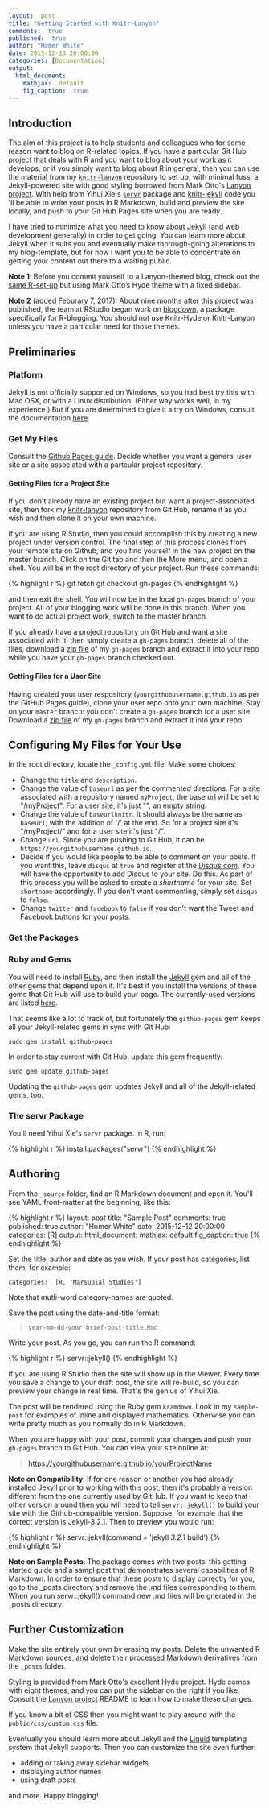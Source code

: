```yaml
---
layout:  post
title: "Getting Started with Knitr-Lanyon"
comments:  true
published:  true
author: "Homer White"
date: 2015-12-13 20:00:00
categories: [Documentation]
output:
  html_document:
    mathjax:  default
    fig_caption:  true
---
```



## Introduction

The aim of this project is to help students and colleagues who for some reason want to blog on R-related topics.  If you have a particular Git Hub project that deals with R and you want to blog about your work as it develops, or if you simply want to blog about R in general, then you can use the material from my [`knitr-lanyon`](https://github.com/homerhanumat/knitr-lanyon) repository to set up, with minimal fuss, a Jekyll-powered site with good styling borrowed from Mark Otto's [Lanyon project](https://github.com/poole/lanyon).  With help from Yihui Xie's [`servr`](https://github.com/yihui/servr) package and [knitr-jekyll](https://github.com/yihui/knitr-jekyll) code you 'll be able to write your posts in R Markdown, build and preview the site locally, and push to your Git Hub Pages site when you are ready.

I have tried to minimize what you need to know about Jekyll (and web development generally) in order to get going.  You can learn more about Jekyll when it suits you and eventually make thorough-going alterations to my blog-template, but for now I want you to be able to concentrate on getting your content out there to a waiting public.

**Note 1**: Before you commit yourself to a Lanyon-themed blog, check out the [same R-set-up](http://statistics.rainandrhino.org/knitr-hyde/) but using Mark Otto’s Hyde theme with a fixed sidebar.

**Note 2** (added Feburary 7, 2017): About nine months after this project was published, the team at RStudio began work on [blogdown](https://github.com/rstudio/blogdown), a package specifically for R-blogging. You should not use Knitr-Hyde or Knitr-Lanyon unless you have a particular need for those themes.

## Preliminaries

### Platform

Jekyll is not officially supported on Windows, so you had best try this with Mac OSX, or with a Linux distribution.  (Either way works well, in my experience.)  But if you are determined to give it a try on Windows, consult the documentation [here](http://jekyllrb.com/docs/windows/).

### Get My Files

Consult the [Github Pages guide](https://pages.github.com/).  Decide whether you want a general user site or a site associated with a partcular project repository.

#### Getting Files for a Project Site

If you don't already have an existing project but want a project-associated site, then fork my [knitr-lanyon](https://github.com/homerhanumat/knitr-lanyon) repository from Git Hub, rename it as you wish and then clone it on your own machine.

If you are using R Studio, then you could accomplish this by creating a new project under version control.  The final step of this process clones from your remote site on Github, and you find yourself in the new project on the master branch.  Click on the Git tab and then the More menu, and open a shell.  You will be in the root directory of your project.  Run these commands:


{% highlight r %}
git fetch
git checkout gh-pages
{% endhighlight %}

and then exit the shell.  You will now be in the local `gh-pages` branch of your project.  All of your blogging work will be done in this branch.  When you want to do actual project work, switch to the master branch.


If you already have a project repository on Git Hub and want a site associated with it, then simply create a `gh-pages` branch, delete all of the files, download a [zip file](https://github.com/homerhanumat/knitr-lanyon/archive/gh-pages.zip) of my `gh-pages` branch and extract it into your repo while you have your `gh-pages` branch checked out.

#### Getting Files for a User Site

Having created your user respository (`yourgithubusername.github.io` as per the GitHub Pages guide), clone your user repo onto your own machine.  Stay on your `master` branch:  you don't create a `gh-pages` branch for a user site.  Download a [zip file](https://github.com/homerhanumat/knitr-lanyon/archive/gh-pages.zip) of my `gh-pages` branch and extract it into your repo.

## Configuring My Files for Your Use

In the root directory, locate the `_config.yml` file.  Make some choices:

* Change the `title` and `description`.
* Change the value of `baseurl` as per the commented directions.  For a site associated with a repository named `myProject`, the base url will be set to "/myProject".  For a user site, it's just "", an empty string.
* Change the value of `baseurlknitr`.  It should always be the same as `baseurl`, with the addition of '/' at the end.  So for a project site it's "/myProject/" and for a user site it's just "/".
* Change `url`.  Since you are pushing to Git Hub, it can be `https://yourgithubusername.github.io`.
* Decide if you would like people to be able to comment on your posts.  If you want this, leave `disqus` at `true` and register at the [Disqus.com](https://disqus.com/).  You will have the opportunity to add Disqus to your site.  Do this.  As part of this process you will be asked to create a *shortname* for your site.  Set `shortname` accordingly.  If you don't want commenting, simply set `disqus` to `false`.
* Change `twitter` and `facebook` to `false` if you don't want the Tweet and Facebook buttons for your posts.

### Get the Packages

### Ruby and Gems

You will need to install [Ruby](https://www.ruby-lang.org/en/downloads/), and then install the [Jekyll](http://jekyllrb.com/) gem and all of the other gems that depend upon it.  It's best if you install the versions of these gems that Git Hub will use to build your page.  The currently-used versions are listed [here](https://pages.github.com/versions/).

That seems like a lot to track of, but fortunately the `github-pages` gem keeps all your Jekyll-related gems in sync with Git Hub:

```
sudo gem install github-pages
```

In order to stay current with Git Hub, update this gem frequently:

```
sudo gem update github-pages
```

Updating the `github-pages` gem updates Jekyll and all of the Jekyll-related gems, too.

### The servr Package

You'll need Yihui Xie's `servr` package.  In R, run:


{% highlight r %}
install.packages("servr")
{% endhighlight %}



## Authoring

From the `_source` folder, find an R Markdown document and open it.  You'll see YAML front-matter at the beginning, like this:


{% highlight r %}
layout:  post
title: "Sample Post"
comments:  true
published:  true
author: "Homer White"
date: 2015-12-12 20:00:00
categories: [R]
output:
  html_document:
    mathjax:  default
    fig_caption:  true
{% endhighlight %}

Set the title, author and date as you wish.  If your post has categories, list them, for example:

```
categories:  [R, 'Marsupial Studies']
```

Note that mutli-word category-names are quoted.

Save the post using the date-and-title format:

> `year-mm-dd-your-brief-post-title.Rmd`

Write your post.  As you go, you can run the R command:


{% highlight r %}
servr::jekyll()
{% endhighlight %}

If you are using R Studio then the site will show up in the Viewer.  Every time you save a change to your draft post, the site will re-build, so you can preview your change in real time.  That's the genius of Yihui Xie.

The post will be rendered using the Ruby gem `kramdown`.  Look in my `sample-post` for examples of inline and displayed mathematics.  Otherwise you can write pretty much as you normally do in R Markdown.

When you are happy with your post, commit your changes and push your `gh-pages` branch to Git Hub.  You can view your site online at:

> https://yourgithubusername.github.io/yourProjectName

**Note on Compatibility**:  If for one reason or another you had already installed Jekyll prior to working with this post, then it's probably a version different from the one currently used by GitHub.  If you want to keep that other version around then you will need to tell `servr::jekyll()` to build your site with the Github-compatible version.  Suppose, for example that the correct version is Jekyll-3.2.1.  Then to preview you would run:


{% highlight r %}
servr::jekyll(command = 'jekyll _3.2.1_ build')
{% endhighlight %}

**Note on Sample Posts**: The package comes with two posts: this getting-started guide and a sampl post that demonstrates several capabilities of R Markdown. In order to ensure that these posts to display correctly for you, go to the _posts directory and remove the .md files corresponding to them. When you run servr::jekyll() command new .md files will be gnerated in the _posts directory.


## Further Customization

Make the site entirely your own by erasing my posts.  Delete the unwanted R Markdown sources, and delete their processed Markdown derivatives from the `_posts` folder.

Styling is provided from Mark Otto's excellent Hyde project.  Hyde comes with eight themes, and you can put the sidebar on the right if you like.  Consult the [Lanyon project](https://github.com/poole/lanyon) README to learn how to make these changes.

If you know a bit of CSS then you might want to play around with the  `public/css/custom.css` file.

Eventually you should learn more about Jekyll and the [Liquid](http://liquidmarkup.org/) templating system that Jekyll supports.  Then you can customize the site even further:

* adding or taking away sidebar widgets
* displaying author names
* using draft posts

and more.  Happy blogging!

